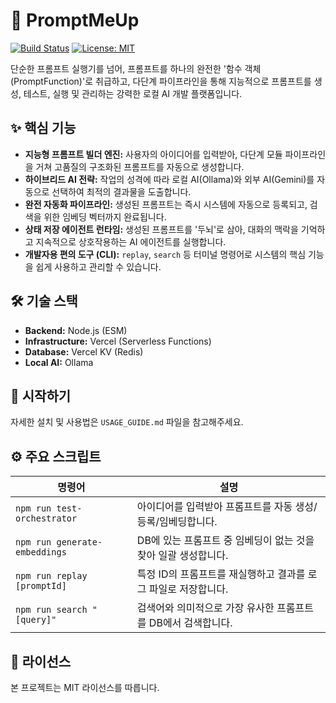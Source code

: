 # 🚀 PromptMeUp

[![Build Status](https://img.shields.io/badge/build-passing-brightgreen)](https://vercel.com)
[![License: MIT](https://img.shields.io/badge/License-MIT-yellow.svg)](https://opensource.org/licenses/MIT)

단순한 프롬프트 실행기를 넘어, 프롬프트를 하나의 완전한 '함수 객체(PromptFunction)'로 취급하고, 다단계 파이프라인을 통해 지능적으로 프롬프트를 생성, 테스트, 실행 및 관리하는 강력한 로컬 AI 개발 플랫폼입니다.

## ✨ 핵심 기능

* **지능형 프롬프트 빌더 엔진:** 사용자의 아이디어를 입력받아, 다단계 모듈 파이프라인을 거쳐 고품질의 구조화된 프롬프트를 자동으로 생성합니다.
* **하이브리드 AI 전략:** 작업의 성격에 따라 로컬 AI(Ollama)와 외부 AI(Gemini)를 자동으로 선택하여 최적의 결과물을 도출합니다.
* **완전 자동화 파이프라인:** 생성된 프롬프트는 즉시 시스템에 자동으로 등록되고, 검색을 위한 임베딩 벡터까지 완료됩니다.
* **상태 저장 에이전트 런타임:** 생성된 프롬프트를 '두뇌'로 삼아, 대화의 맥락을 기억하고 지속적으로 상호작용하는 AI 에이전트를 실행합니다.
* **개발자용 편의 도구 (CLI):** `replay`, `search` 등 터미널 명령어로 시스템의 핵심 기능을 쉽게 사용하고 관리할 수 있습니다.

## 🛠️ 기술 스택

* **Backend:** Node.js (ESM)
* **Infrastructure:** Vercel (Serverless Functions)
* **Database:** Vercel KV (Redis)
* **Local AI:** Ollama

## 🚀 시작하기

자세한 설치 및 사용법은 `USAGE_GUIDE.md` 파일을 참고해주세요.

## ⚙️ 주요 스크립트

| 명령어 | 설명 |
| --- | --- |
| `npm run test-orchestrator` | 아이디어를 입력받아 프롬프트를 자동 생성/등록/임베딩합니다. |
| `npm run generate-embeddings` | DB에 있는 프롬프트 중 임베딩이 없는 것을 찾아 일괄 생성합니다. |
| `npm run replay [promptId]` | 특정 ID의 프롬프트를 재실행하고 결과를 로그 파일로 저장합니다. |
| `npm run search "[query]"` | 검색어와 의미적으로 가장 유사한 프롬프트를 DB에서 검색합니다. |

## 📄 라이선스

본 프로젝트는 MIT 라이선스를 따릅니다.